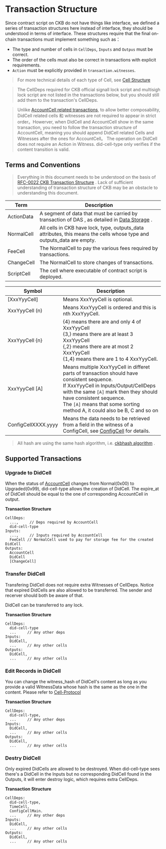 # Transaction Structure

Since contract script on CKB do not have things like interface, we defined a series of transaction structures here instead of interface, they should be understood in terms of interface. These structures require that the final on-chain transactions must implement something such as：

- The type and number of cells in `CellDeps`, `Inputs` and `Outpus` must be correct.
- The order of the cells must also be correct in transactions with explicit requirements.
- `Action` must be explicitly provided in `transaction.witnesses`.

> For more technical details of each type of Cell, see [Cell Structure](./Cell-Structure.md)

> The CellDeps required for CKB official signall lock script and multisigh lock script are not listed in the transactions below, but you should still add them to the transaction's CellDeps.

> Unlike [AccountCell related transactions](../Cell-Protocol.md#accountcell), to allow better composability, DidCell related cells 和 witnesses are not required to appear in strict order。Howerver, when DidCell and AccountCell show in the same transaction, you need to follow the transaction structure of AccountCell, meaning you should append DidCell related Cells and Witnesses after the ones for AccountCell。 The operation on DidCell does not require an Action in Witness. did-cell-type only verifies if the content transition is valid.


## Terms and Conventions

> Everything in this document needs to be understood on the basis of [RFC-0022 CKB Transaction Structure](https://github.com/nervosnetwork/rfcs/blob/master/rfcs/0022-transaction-structure/0022-transaction-structure.md) . Lack of sufficient understanding of transaction structure of CKB may be an obstacle to understanding this document.

|   Term    |                                                      Description                                                       |
| ---------- | ---------------------------------------------------------------------------------------------------------------------- |
| ActionData | A segment of data that must be carried by transaction of DAS , as detailed in [Data Storage](./Data-Storage.md) .      |
| NormalCell | All cells in CKB have lock, type, outputs_data attributes, this means the cells whose type and outputs_data are empty. |
| FeeCell    | The NormalCell to pay the various fees required by transactions.                                                       |
| ChangeCell | The NormalCell to store changes of transactions.                                                                       |
| ScriptCell | The cell where executable of contract script is deployed.                                                              |

|      Symbol    |                                                                                        Description                                                                                 |
| -------------- | ---------------------------------------------------------------------------------------------------------------------------------------------------------------------------------- |
| [XxxYyyCell]   | Means XxxYyyCell is optional. |
| XxxYyyCell (n) | Means XxxYyyCell is ordered and this is nth XxxYyyCell. |
| XxxYyyCell {n} | {4} means there are and only 4 of XxxYyyCell<br>{3,} means there are at least 3 XxxYyyCell<br/>{,2} means there are at most 2 XxxYyyCell<br/>{1,4} means there are 1 to 4 XxxYyyCell. |
| XxxYyyCell [A] | Means multiple XxxYyyCell in differet parts of transaction should have consistent sequence.<br/>If XxxYyyCell in Inputs/Output/CellDeps with the same `[A]` mark then they should have consistent sequence.<br>The `[A]` means that some sorting method A, it could also be B, C and so on |
| ConfigCellXXXX.yyyy | Means the data needs to be retrieved from a field in the witness of a ConfigCell, see [ConfigCell](./Cell-Structure.md#ConfigCell) for details. |

> All hash are using the same hash algorithm, i.e. [ckbhash algorithm](https://github.com/nervosnetwork/rfcs/blob/master/rfcs/0022-transaction-structure/0022-transaction-structure.md#crypto-primitives) .

## Supported Transactions

### Upgrade to DidCell

When the status of [AccountCell](../Cell-Protocol.md#accountcell) changes from Normal(0x00) to Upgraded(0x99), did-cell-type allows the creation of DidCell. The expire_at of DidCell should be equal to the one of corresponding AccountCell in output.


**Transaction Structure**

```
CellDeps:
  ...,     // Deps required by AccountCell
  did-cell-type
Inputs:
  ...,     // Inputs required by AccountCell
  FeeCell // NormalCell used to pay for storage fee for the created DidCell
Outputs:
  AccountCell
  DidCell
  [ChangeCell]
```


### Transfer DidCell

Transfering DidCell does not require extra Witnesses of CellDeps. Notice that expired DidCells are also allowed to be transferred. The sender and recerver should both be aware of that.

DidCell can be transferred to any lock.

**Transaction Structure**

```
CellDeps:
  did-cell-type
  ...     // Any other deps
Inputs:
  DidCell,
  ...     // Any other cells
Outputs:
  DidCell,
  ...     // Any other cells
```


### Edit Records in DidCell

You can change the witness_hash of DidCell's content as long as you provide a valid WitnessData whose hash is the same as the one in the content. Please refer to [Cell-Protocol](./Cell-Protocol.md)

**Transaction Structure**

```
CellDeps:
  did-cell-type,
  ...     // Any other deps
Inputs:
  DidCell,
  ...     // Any other cells
Outputs:
  DidCell,
  ...     // Any other cells
```


### Destry DidCell

Only expired DidCells are allowed to be destroyed. When did-cell-type sees there's a DidCell in the Inputs but no corresponding DidCell found in the Outputs, it will enter destroy logic, which requires extra CellDeps.

**Transaction Structure**

```
CellDeps:
  did-cell-type,
  TimeCell,
  ConfigCellMain.
  ...     // Any other deps
Inputs:
  DidCell,
  ...     // Any other cells
Outputs:
  DidCell,
  ...     // Any other cells
```